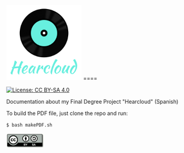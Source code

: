 <img src="./images/logo_hearcloud_full.png" width="200px"/>
====

[![License: CC BY-SA 4.0](https://img.shields.io/badge/License-CC%20BY--SA%204.0-lightgrey.svg)](http://creativecommons.org/licenses/by-sa/4.0/)

Documentation about my Final Degree Project "Hearcloud" (Spanish)

To build the PDF file, just clone the repo and run:

```bash
$ bash makePDF.sh
```

<img src="./images/CC-SA-logo.png" width="100px"/>
